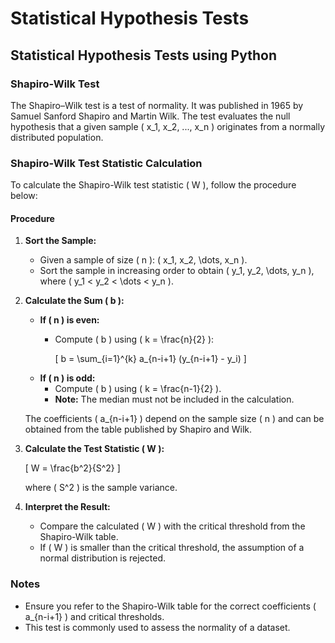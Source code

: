 # Statistical Hypothesis Tests

## Statistical Hypothesis Tests using Python

### Shapiro-Wilk Test

The Shapiro–Wilk test is a test of normality. It was published in 1965 by Samuel Sanford Shapiro and Martin Wilk. The test evaluates the null hypothesis that a given sample \( x_1, x_2, ..., x_n \) originates from a normally distributed population.

### Shapiro-Wilk Test Statistic Calculation

To calculate the Shapiro-Wilk test statistic \( W \), follow the procedure below:

#### Procedure

1. **Sort the Sample:**
   - Given a sample of size \( n \): \( x_1, x_2, \dots, x_n \).
   - Sort the sample in increasing order to obtain \( y_1, y_2, \dots, y_n \), where \( y_1 < y_2 < \dots < y_n \).

2. **Calculate the Sum \( b \):**
   - **If \( n \) is even:**
     - Compute \( b \) using \( k = \frac{n}{2} \):
       
       \[
       b = \sum_{i=1}^{k} a_{n-i+1} (y_{n-i+1} - y_i)
       \]
   - **If \( n \) is odd:**
     - Compute \( b \) using \( k = \frac{n-1}{2} \).
     - **Note:** The median must not be included in the calculation.
   
   The coefficients \( a_{n-i+1} \) depend on the sample size \( n \) and can be obtained from the table published by Shapiro and Wilk.

3. **Calculate the Test Statistic \( W \):**
   
   \[
   W = \frac{b^2}{S^2}
   \]
   
   where \( S^2 \) is the sample variance.

4. **Interpret the Result:**
   - Compare the calculated \( W \) with the critical threshold from the Shapiro-Wilk table.
   - If \( W \) is smaller than the critical threshold, the assumption of a normal distribution is rejected.

### Notes
- Ensure you refer to the Shapiro-Wilk table for the correct coefficients \( a_{n-i+1} \) and critical thresholds.
- This test is commonly used to assess the normality of a dataset.
